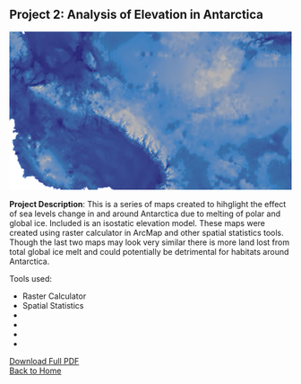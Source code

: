 ## Project 2: Analysis of Elevation in Antarctica<br>
<img src="/images/antarctica2.png?raw=true"/>

**Project Description**: 
This is a series of maps created to hihglight the effect of sea levels change in and around Antarctica due to melting of polar and global ice. Included is an isostatic elevation model. These maps were created using raster calculator in ArcMap and other spatial statistics tools. Though the last two maps may look very similar there is more land lost from total global ice melt and could potentially be detrimental for habitats around Antarctica.

Tools used:
- Raster Calculator
- Spatial Statistics
- 
- 
- 
- 


[Download Full PDF](/pdf/AntarcticaMaps.pdf)<br>
<a href="https://sophiepeet.github.io">Back to Home </a>
